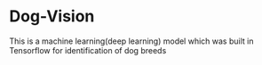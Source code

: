 # Dog-Vision
This is a machine learning(deep learning) model which was built in Tensorflow for identification of dog breeds
